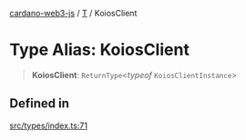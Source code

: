 [cardano-web3-js](../../../index.md) / [T](../index.md) / KoiosClient

# Type Alias: KoiosClient

> **KoiosClient**: `ReturnType`\<*typeof* `KoiosClientInstance`\>

## Defined in

[src/types/index.ts:71](https://github.com/xray-network/cardano-web3-js/blob/c2cd49478a527b9b57b4028f4ad7add1c4bff5b8/src/types/index.ts#L71)
